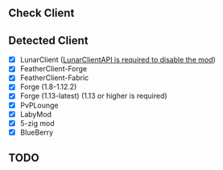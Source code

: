 ## Check Client

## Detected Client
- [x] LunarClient ([LunarClientAPI is required to disable the mod](https://github.com/LunarClient/BukkitAPI))
- [x] FeatherClient-Forge
- [x] FeatherClient-Fabric
- [x] Forge (1.8-1.12.2)
- [x] Forge (1.13-latest) (1.13 or higher is required)
- [x] PvPLounge
- [x] LabyMod
- [x] 5-zig mod
- [x] BlueBerry

## TODO

